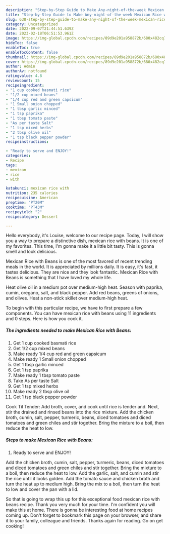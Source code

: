 ```yaml
---
description: "Step-by-Step Guide to Make Any-night-of-the-week Mexican Rice with Beans"
title: "Step-by-Step Guide to Make Any-night-of-the-week Mexican Rice with Beans"
slug: 638-step-by-step-guide-to-make-any-night-of-the-week-mexican-rice-with-beans
category: Uncategorized
date: 2022-09-07T21:44:51.639Z
date: 2023-02-18T06:51:53.961Z
image: https://img-global.cpcdn.com/recipes/89d9e201a958872b/680x482cq70/mexican-rice-with-beans-recipe-main-photo.jpg
hideToc: false
enableToc: true
enableTocContent: false
thumbnail: https://img-global.cpcdn.com/recipes/89d9e201a958872b/680x482cq70/mexican-rice-with-beans-recipe-main-photo.jpg
cover: https://img-global.cpcdn.com/recipes/89d9e201a958872b/680x482cq70/mexican-rice-with-beans-recipe-main-photo.jpg
author: Admin
authorAv: notfound
ratingvalue: 4.8
reviewcount: 15
recipeingredient:
- "1 cup cooked basmati rice"
- "1/2 cup mixed beans"
- "1/4 cup red and green capsicum"
- "1 Small onion chopped"
- "1 tbsp garlic minced"
- "1 tsp paprika"
- "1 tbsp tomato paste"
- "As per taste Salt"
- "1 tsp mixed herbs"
- "2 tbsp olive oil"
- "1 tsp black pepper powder"
recipeinstructions:

- "Ready to serve and ENJOY!"
categories:
- Recipe
tags:
- mexican
- rice
- with

katakunci: mexican rice with 
nutrition: 235 calories
recipecuisine: American
preptime: "PT20M"
cooktime: "PT43M"
recipeyield: "2"
recipecategory: Dessert

---
```



Hello everybody, it's Louise, welcome to our recipe page. Today, I will show you a way to prepare a distinctive dish, mexican rice with beans. It is one of my favorites. This time, I'm gonna make it a little bit tasty. This is gonna smell and look delicious.

Mexican Rice with Beans is one of the most favored of recent trending meals in the world. It is appreciated by millions daily. It is easy, it's fast, it tastes delicious. They are nice and they look fantastic. Mexican Rice with Beans is something that I have loved my whole life.

Heat olive oil in a medium pot over medium-high heat. Season with paprika, cumin, oregano, salt, and black pepper. Add red beans, greens of onions, and olives. Heat a non-stick skillet over medium-high heat.


To begin with this particular recipe, we have to first prepare a few components. You can have mexican rice with beans using 11 ingredients and 0 steps. Here is how you cook it.

<!--inarticleads1-->

##### The ingredients needed to make Mexican Rice with Beans:

1. Get 1 cup cooked basmati rice
1. Get 1/2 cup mixed beans
1. Make ready 1/4 cup red and green capsicum
1. Make ready 1 Small onion chopped
1. Get 1 tbsp garlic minced
1. Get 1 tsp paprika
1. Make ready 1 tbsp tomato paste
1. Take As per taste Salt
1. Get 1 tsp mixed herbs
1. Make ready 2 tbsp olive oil
1. Get 1 tsp black pepper powder


Cook Til Tender: Add broth, cover, and cook until rice is tender and. Next, stir the drained and rinsed beans into the rice mixture. Add the chicken broth, cumin, salt, pepper, turmeric, beans, diced tomatoes and diced tomatoes and green chiles and stir together. Bring the mixture to a boil, then reduce the heat to low. 

<!--inarticleads2-->

##### Steps to make Mexican Rice with Beans:


1. Ready to serve and ENJOY!

Add the chicken broth, cumin, salt, pepper, turmeric, beans, diced tomatoes and diced tomatoes and green chiles and stir together. Bring the mixture to a boil, then reduce the heat to low. Add the garlic, salt, and cumin and stir the rice until it looks golden. Add the tomato sauce and chicken broth and turn the heat up to medium high. Bring the mix to a boil, then turn the heat to low and cover the pan with a lid. 

So that is going to wrap this up for this exceptional food mexican rice with beans recipe. Thank you very much for your time. I'm confident you will make this at home. There is gonna be interesting food at home recipes coming up. Don't forget to bookmark this page on your browser, and share it to your family, colleague and friends. Thanks again for reading. Go on get cooking!
